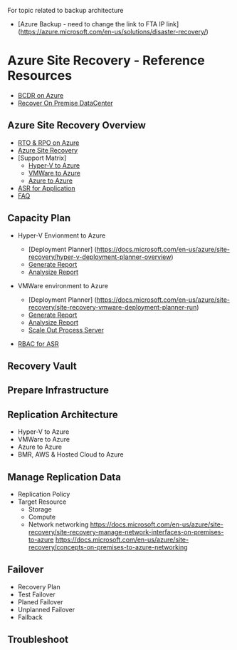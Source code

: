For topic related to backup architecture
* [Azure Backup - need to change the link to FTA IP link] (https://azure.microsoft.com/en-us/solutions/disaster-recovery/)

# Azure Site Recovery - Reference Resources

* [BCDR on Azure](https://azure.microsoft.com/en-us/solutions/disaster-recovery/)
* [Recover On Premise DataCenter](https://docs.microsoft.com/en-us/azure/architecture/resiliency/recovery-on-premises-azure)

## Azure Site Recovery Overview
* [RTO & RPO on Azure](https://blogs.msdn.microsoft.com/cloud_solution_architect/2018/05/02/understanding-rpo-and-rto-considerations-of-azure-solutions/)
* [Azure Site Recovery](https://docs.microsoft.com/en-us/azure/site-recovery/site-recovery-overview)
* [Support Matrix]
  * [Hyper-V to Azure](https://docs.microsoft.com/en-us/azure/site-recovery/hyper-v-azure-support-matrix)
  * [VMWare to Azure](https://docs.microsoft.com/en-us/azure/site-recovery/vmware-physical-azure-support-matrix)
  * [Azure to Azure](https://docs.microsoft.com/en-us/azure/site-recovery/azure-to-azure-support-matrix)
* [ASR for Application](https://docs.microsoft.com/en-us/azure/site-recovery/site-recovery-workload)
* [FAQ](https://docs.microsoft.com/en-us/azure/site-recovery/site-recovery-faq)

## Capacity Plan
* Hyper-V Envionment to Azure
  * [Deployment Planner] (https://docs.microsoft.com/en-us/azure/site-recovery/hyper-v-deployment-planner-overview)
  * [Generate Report](https://docs.microsoft.com/en-us/azure/site-recovery/hyper-v-deployment-planner-run)
  * [Analysize Report](https://docs.microsoft.com/en-us/azure/site-recovery/hyper-v-deployment-planner-analyze-report)
* VMWare environment to Azure
  * [Deployment Planner] (https://docs.microsoft.com/en-us/azure/site-recovery/site-recovery-vmware-deployment-planner-run)
  * [Generate Report](https://docs.microsoft.com/en-us/azure/site-recovery/site-recovery-vmware-deployment-planner-run)
  * [Analysize Report](https://docs.microsoft.com/en-us/azure/site-recovery/site-recovery-vmware-deployment-planner-analyze-report)
  * [Scale Out Process Server](https://docs.microsoft.com/en-us/azure/site-recovery/vmware-azure-set-up-process-server-scale)

* [RBAC for ASR](https://docs.microsoft.com/en-us/azure/site-recovery/site-recovery-role-based-linked-access-control)

## Recovery Vault

## Prepare Infrastructure

## Replication Architecture

  * Hyper-V to Azure
  * VMWare to Azure
  * Azure to Azure
  * BMR, AWS & Hosted Cloud to Azure

## Manage Replication Data
  * Replication Policy
  * Target Resource
    * Storage
    * Compute
    * Network
    networking
https://docs.microsoft.com/en-us/azure/site-recovery/site-recovery-manage-network-interfaces-on-premises-to-azure
https://docs.microsoft.com/en-us/azure/site-recovery/concepts-on-premises-to-azure-networking

## Failover
  * Recovery Plan
  * Test Failover
  * Planed Failover
  * Unplanned Failover
  * Failback

## Troubleshoot
